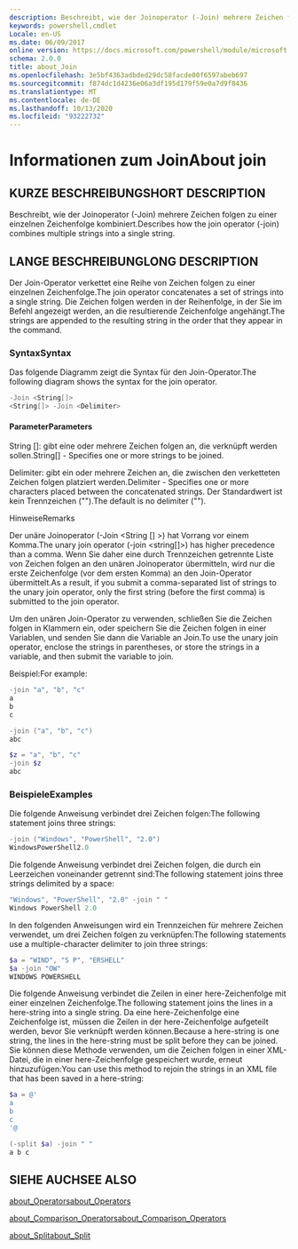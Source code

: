 ```yaml
---
description: Beschreibt, wie der Joinoperator (-Join) mehrere Zeichen folgen zu einer einzelnen Zeichenfolge kombiniert.
keywords: powershell,cmdlet
Locale: en-US
ms.date: 06/09/2017
online version: https://docs.microsoft.com/powershell/module/microsoft.powershell.core/about/about_join?view=powershell-5.1&WT.mc_id=ps-gethelp
schema: 2.0.0
title: about_Join
ms.openlocfilehash: 3e5bf4363adbded29dc58facde00f6597abeb697
ms.sourcegitcommit: f874dc1d4236e06a3df195d179f59e0a7d9f8436
ms.translationtype: MT
ms.contentlocale: de-DE
ms.lasthandoff: 10/13/2020
ms.locfileid: "93222732"
---
```

# <a name="about-join"></a><span data-ttu-id="c90d3-104">Informationen zum Join</span><span class="sxs-lookup"><span data-stu-id="c90d3-104">About join</span></span>

## <a name="short-description"></a><span data-ttu-id="c90d3-105">KURZE BESCHREIBUNG</span><span class="sxs-lookup"><span data-stu-id="c90d3-105">SHORT DESCRIPTION</span></span>

<span data-ttu-id="c90d3-106">Beschreibt, wie der Joinoperator (-Join) mehrere Zeichen folgen zu einer einzelnen Zeichenfolge kombiniert.</span><span class="sxs-lookup"><span data-stu-id="c90d3-106">Describes how the join operator (-join) combines multiple strings into a single string.</span></span>

## <a name="long-description"></a><span data-ttu-id="c90d3-107">LANGE BESCHREIBUNG</span><span class="sxs-lookup"><span data-stu-id="c90d3-107">LONG DESCRIPTION</span></span>

<span data-ttu-id="c90d3-108">Der Join-Operator verkettet eine Reihe von Zeichen folgen zu einer einzelnen Zeichenfolge.</span><span class="sxs-lookup"><span data-stu-id="c90d3-108">The join operator concatenates a set of strings into a single string.</span></span> <span data-ttu-id="c90d3-109">Die Zeichen folgen werden in der Reihenfolge, in der Sie im Befehl angezeigt werden, an die resultierende Zeichenfolge angehängt.</span><span class="sxs-lookup"><span data-stu-id="c90d3-109">The strings are appended to the resulting string in the order that they appear in the command.</span></span>

### <a name="syntax"></a><span data-ttu-id="c90d3-110">Syntax</span><span class="sxs-lookup"><span data-stu-id="c90d3-110">Syntax</span></span>

<span data-ttu-id="c90d3-111">Das folgende Diagramm zeigt die Syntax für den Join-Operator.</span><span class="sxs-lookup"><span data-stu-id="c90d3-111">The following diagram shows the syntax for the join operator.</span></span>

```powershell
-Join <String[]>
<String[]> -Join <Delimiter>
```

#### <a name="parameters"></a><span data-ttu-id="c90d3-112">Parameter</span><span class="sxs-lookup"><span data-stu-id="c90d3-112">Parameters</span></span>

<span data-ttu-id="c90d3-113">String []: gibt eine oder mehrere Zeichen folgen an, die verknüpft werden sollen.</span><span class="sxs-lookup"><span data-stu-id="c90d3-113">String[] - Specifies one or more strings to be joined.</span></span>

<span data-ttu-id="c90d3-114">Delimiter: gibt ein oder mehrere Zeichen an, die zwischen den verketteten Zeichen folgen platziert werden.</span><span class="sxs-lookup"><span data-stu-id="c90d3-114">Delimiter - Specifies one or more characters placed between the concatenated strings.</span></span> <span data-ttu-id="c90d3-115">Der Standardwert ist kein Trennzeichen ("").</span><span class="sxs-lookup"><span data-stu-id="c90d3-115">The default is no delimiter ("").</span></span>

<span data-ttu-id="c90d3-116">Hinweise</span><span class="sxs-lookup"><span data-stu-id="c90d3-116">Remarks</span></span>

<span data-ttu-id="c90d3-117">Der unäre Joinoperator (-Join <String [] >) hat Vorrang vor einem Komma.</span><span class="sxs-lookup"><span data-stu-id="c90d3-117">The unary join operator (-join <string[]>) has higher precedence than a comma.</span></span> <span data-ttu-id="c90d3-118">Wenn Sie daher eine durch Trennzeichen getrennte Liste von Zeichen folgen an den unären Joinoperator übermitteln, wird nur die erste Zeichenfolge (vor dem ersten Komma) an den Join-Operator übermittelt.</span><span class="sxs-lookup"><span data-stu-id="c90d3-118">As a result, if you submit a comma-separated list of strings to the unary join operator, only the first string (before the first comma) is submitted to the join operator.</span></span>

<span data-ttu-id="c90d3-119">Um den unären Join-Operator zu verwenden, schließen Sie die Zeichen folgen in Klammern ein, oder speichern Sie die Zeichen folgen in einer Variablen, und senden Sie dann die Variable an Join.</span><span class="sxs-lookup"><span data-stu-id="c90d3-119">To use the unary join operator, enclose the strings in parentheses, or store the strings in a variable, and then submit the variable to join.</span></span>

<span data-ttu-id="c90d3-120">Beispiel:</span><span class="sxs-lookup"><span data-stu-id="c90d3-120">For example:</span></span>

```powershell
-join "a", "b", "c"
a
b
c

-join ("a", "b", "c")
abc

$z = "a", "b", "c"
-join $z
abc
```

### <a name="examples"></a><span data-ttu-id="c90d3-121">Beispiele</span><span class="sxs-lookup"><span data-stu-id="c90d3-121">Examples</span></span>

<span data-ttu-id="c90d3-122">Die folgende Anweisung verbindet drei Zeichen folgen:</span><span class="sxs-lookup"><span data-stu-id="c90d3-122">The following statement joins three strings:</span></span>

```powershell
-join ("Windows", "PowerShell", "2.0")
WindowsPowerShell2.0
```

<span data-ttu-id="c90d3-123">Die folgende Anweisung verbindet drei Zeichen folgen, die durch ein Leerzeichen voneinander getrennt sind:</span><span class="sxs-lookup"><span data-stu-id="c90d3-123">The following statement joins three strings delimited by a space:</span></span>

```powershell
"Windows", "PowerShell", "2.0" -join " "
Windows PowerShell 2.0
```

<span data-ttu-id="c90d3-124">In den folgenden Anweisungen wird ein Trennzeichen für mehrere Zeichen verwendet, um drei Zeichen folgen zu verknüpfen:</span><span class="sxs-lookup"><span data-stu-id="c90d3-124">The following statements use a multiple-character delimiter to join three strings:</span></span>

```powershell
$a = "WIND", "S P", "ERSHELL"
$a -join "OW"
WINDOWS POWERSHELL
```

<span data-ttu-id="c90d3-125">Die folgende Anweisung verbindet die Zeilen in einer here-Zeichenfolge mit einer einzelnen Zeichenfolge.</span><span class="sxs-lookup"><span data-stu-id="c90d3-125">The following statement joins the lines in a here-string into a single string.</span></span> <span data-ttu-id="c90d3-126">Da eine here-Zeichenfolge eine Zeichenfolge ist, müssen die Zeilen in der here-Zeichenfolge aufgeteilt werden, bevor Sie verknüpft werden können.</span><span class="sxs-lookup"><span data-stu-id="c90d3-126">Because a here-string is one string, the lines in the here-string must be split before they can be joined.</span></span> <span data-ttu-id="c90d3-127">Sie können diese Methode verwenden, um die Zeichen folgen in einer XML-Datei, die in einer here-Zeichenfolge gespeichert wurde, erneut hinzuzufügen:</span><span class="sxs-lookup"><span data-stu-id="c90d3-127">You can use this method to rejoin the strings in an XML file that has been saved in a here-string:</span></span>

```powershell
$a = @'
a
b
c
'@

(-split $a) -join " "
a b c
```

## <a name="see-also"></a><span data-ttu-id="c90d3-128">SIEHE AUCH</span><span class="sxs-lookup"><span data-stu-id="c90d3-128">SEE ALSO</span></span>

[<span data-ttu-id="c90d3-129">about_Operators</span><span class="sxs-lookup"><span data-stu-id="c90d3-129">about_Operators</span></span>](about_Operators.md)

[<span data-ttu-id="c90d3-130">about_Comparison_Operators</span><span class="sxs-lookup"><span data-stu-id="c90d3-130">about_Comparison_Operators</span></span>](about_Comparison_Operators.md)

[<span data-ttu-id="c90d3-131">about_Split</span><span class="sxs-lookup"><span data-stu-id="c90d3-131">about_Split</span></span>](about_Split.md)
